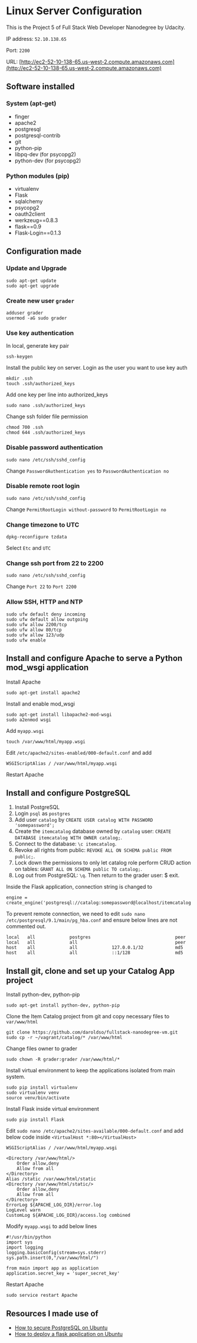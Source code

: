 Linux Server Configuration
=============
This is the Project 5 of Full Stack Web Developer Nanodegree by Udacity.

IP address: `52.10.138.65`

Port: `2200`

URL: [http://ec2-52-10-138-65.us-west-2.compute.amazonaws.com](http://ec2-52-10-138-65.us-west-2.compute.amazonaws.com)

## Software installed
### System (apt-get)
- finger
- apache2
- postgresql
- postgresql-contrib
- git
- python-pip
- libpq-dev (for psycopg2)
- python-dev (for psycopg2)

### Python modules (pip)
- virtualenv
- Flask
- sqlalchemy
- psycopg2
- oauth2client
- werkzeug==0.8.3
- flask==0.9
- Flask-Login==0.1.3

## Configuration made
### Update and Upgrade
```
sudo apt-get update 
sudo apt-get upgrade
```

### Create new user `grader`
```
adduser grader
usermod -aG sudo grader
```

### Use key authentication
In local, generate key pair
```
ssh-keygen
```

Install the public key on server. Login as the user you want to use key auth
```
mkdir .ssh
touch .ssh/authorized_keys
```

Add one key per line into authorized_keys
```
sudo nano .ssh/authorized_keys
```

Change ssh folder file permission
```
chmod 700 .ssh
chmod 644 .ssh/authorized_keys
```

### Disable password authentication
```
sudo nano /etc/ssh/sshd_config
```
Change `PasswordAuthentication yes` to `PasswordAuthentication no`

### Disable remote root login
```
sudo nano /etc/ssh/sshd_config
```
Change `PermitRootLogin without-password` to `PermitRootLogin no`

### Change timezone to UTC
```
dpkg-reconfigure tzdata
```
Select `Etc` and `UTC`

### Change ssh port from 22 to 2200
```
sudo nano /etc/ssh/sshd_config
```
Change `Port 22` to `Port 2200`

### Allow SSH, HTTP and NTP
```
sudo ufw default deny incoming
sudo ufw default allow outgoing
sudo ufw allow 2200/tcp
sudo ufw allow 80/tcp
sudo ufw allow 123/udp
sudo ufw enable
```

## Install and configure Apache to serve a Python mod_wsgi application
Install Apache
```
sudo apt-get install apache2
```

Install and enable mod_wsgi
```
sudo apt-get install libapache2-mod-wsgi
sudo a2enmod wsgi
```
Add `myapp.wsgi`
```
touch /var/www/html/myapp.wsgi
```
Edit `/etc/apache2/sites-enabled/000-default.conf` and add
```
WSGIScriptAlias / /var/www/html/myapp.wsgi
```

Restart Apache

## Install and configure PostgreSQL
 1. Install PostgreSQL
 1. Login `psql` as `postgres`
 1. Add user `catalog` by `CREATE USER catalog WITH PASSWORD 'somepassword';`
 1. Create the `itemcatalog` database owned by `catalog` user: `CREATE DATABASE itemcatalog WITH OWNER catalog;`.
 1. Connect to the database: `\c itemcatalog`.
 1. Revoke all rights from public: `REVOKE ALL ON SCHEMA public FROM public;`.
 1. Lock down the permissions to only let catalog role perform CRUD action on tables: `GRANT ALL ON SCHEMA public TO catalog;`.
 1. Log out from PostgreSQL: `\q`. Then return to the grader user: $ exit.

Inside the Flask application, connection string is changed to 
```
engine = create_engine('postgresql://catalog:somepassword@localhost/itemcatalog')
```

To prevent remote connection, we need to edit `sudo nano /etc/postgresql/9.1/main/pg_hba.conf` and ensure below lines are not commented out.
 ```
local   all             postgres                                peer
local   all             all                                     peer
host    all             all             127.0.0.1/32            md5
host    all             all             ::1/128                 md5
 ```

## Install git, clone and set up your Catalog App project
Install python-dev, python-pip
```
sudo apt-get install python-dev, python-pip
```
Clone the Item Catalog project from git and copy necessary files to `var/www/html`
```
git clone https://github.com/daroldso/fullstack-nanodegree-vm.git
sudo cp -r ~/vagrant/catalog/* /var/www/html
```
Change files owner to grader
```
sudo chown -R grader:grader /var/www/html/*
```
Install virtual environment to keep the applications isolated from main system.
```
sudo pip install virtualenv
sudo virtualenv venv
source venv/bin/activate 
```
Install Flask inside virtual environment
```
sudo pip install Flask
```
Edit `sudo nano /etc/apache2/sites-available/000-default.conf` and add below code inside `<VirtualHost *:80></VirtualHost>`
```
WSGIScriptAlias / /var/www/html/myapp.wsgi

<Directory /var/www/html/>
    Order allow,deny
    Allow from all
</Directory>
Alias /static /var/www/html/static
<Directory /var/www/html/static/>
    Order allow,deny
    Allow from all
</Directory>
ErrorLog ${APACHE_LOG_DIR}/error.log
LogLevel warn
CustomLog ${APACHE_LOG_DIR}/access.log combined
```

Modify `myapp.wsgi` to add below lines
```
#!/usr/bin/python
import sys
import logging
logging.basicConfig(stream=sys.stderr)
sys.path.insert(0,"/var/www/html/")

from main import app as application
application.secret_key = 'super_secret_key'
```

Restart Apache
```
sudo service restart Apache
```

## Resources I made use of
 - [How to secure PostgreSQL on Ubuntu](https://www.digitalocean.com/community/tutorials/how-to-secure-postgresql-on-an-ubuntu-vps)
 - [How to deploy a flask application on Ubuntu](https://www.digitalocean.com/community/tutorials/how-to-deploy-a-flask-application-on-an-ubuntu-vps)

